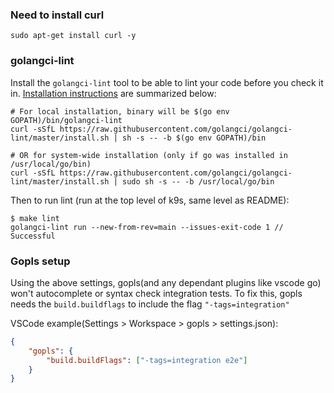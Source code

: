 ### Need to install curl
```
sudo apt-get install curl -y
```

### golangci-lint
Install the `golangci-lint` tool to be able to lint your code before you check it in. [Installation instructions](https://golangci-lint.run/usage/install/) are summarized below:
```
# For local installation, binary will be $(go env GOPATH)/bin/golangci-lint
curl -sSfL https://raw.githubusercontent.com/golangci/golangci-lint/master/install.sh | sh -s -- -b $(go env GOPATH)/bin

# OR for system-wide installation (only if go was installed in /usr/local/go/bin)
curl -sSfL https://raw.githubusercontent.com/golangci/golangci-lint/master/install.sh | sudo sh -s -- -b /usr/local/go/bin
```

Then to run lint (run at the top level of k9s, same level as README):
```
$ make lint
golangci-lint run --new-from-rev=main --issues-exit-code 1 // Successful
```

### Gopls setup
Using the above settings, gopls(and any dependant plugins like vscode go) won't autocomplete or syntax check integration tests. To fix this, gopls needs the `build.buildflags` to include the flag `"-tags=integration"`

VSCode example(Settings > Workspace > gopls > settings.json):
```json
{
    "gopls": {
        "build.buildFlags": ["-tags=integration e2e"]
    }
}
```